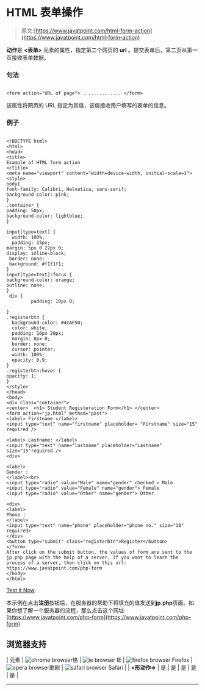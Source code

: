 # HTML 表单操作

> 原文:[https://www.javatpoint.com/html-form-action](https://www.javatpoint.com/html-form-action)

**动作**是 **<表单>** 元素的属性，指定第二个网页的 **url** 。提交表单后，第二页从第一页接收表单数据。

### 句法

```

<form action="URL of page"> .............. </form>

```

该属性将网页的 URL 指定为其值，该值接收用户填写的表单的信息。

### 例子

```

<!DOCTYPE html>
<html>
<head>
<title>
Example of HTML form action
</title>
<meta name="viewport" content="width=device-width, initial-scale=1">
<style>
body{
font-family: Calibri, Helvetica, sans-serif;
background-color: pink;
}
.container {
padding: 50px;
background-color: lightblue;
}

input[type=text] {
  width: 100%;
  padding: 15px;
margin: 5px 0 22px 0;
display: inline-block;
 border: none;
 background: #f1f1f1;
}
input[type=text]:focus {
background-color: orange;
outline: none;
}
 div {
         padding: 10px 0;

}
.registerbtn {
  background-color: #4CAF50;
  color: white;
  padding: 16px 20px;
  margin: 8px 0;
  border: none;
  cursor: pointer;
  width: 100%;
  opacity: 0.9;
}
.registerbtn:hover {
opacity: 1;
}
</style>
</head>
<body>
<div class="container">
<center>  <h1> Student Registeration Form</h1> </center>
<form action="jp.html" method="post">
<label> Firstname </label> 
<input type="text" name="firstname" placeholder= "Firstname" size="15" required /> 

<label> Lastname: </label>  
<input type="text" name="lastname" placeholder="Lastname" size="15"required /> 
<div>

<label> 
Gender :
</label><br>
<input type="radio" value="Male" name="gender" checked > Male 
<input type="radio" value="Female" name="gender"> Female 
<input type="radio" value="Other" name="gender"> Other

<div>
<label> 
Phone :
</label>
<input type="text" name="phone" placeholder="phone no." size="10" required> 
</div>
<button type="submit" class="registerbtn">Register</button>  
</form>
After click on the submit button, the values of form are sent to the jp.php page with the help of a server. If you want to learn the process of a server, then click on this url: https://www.javatpoint.com/php-form
</body>
</html>

```

[Test it Now](https://www.javatpoint.com/oprweb/test.jsp?filename=html-form-action)

本示例在点击**注册**按钮后，在服务器的帮助下将填充的值发送到**jp.php**页面。如果你想了解一个服务器的流程，那么点击这个网址:[https://www.javatpoint.com/php-form](https://www.javatpoint.com/php-form)

## 浏览器支持

| 元素 | ![chrome browser](../Images/4fbdc93dc2016c5049ed108e7318df19.png)铬 | ![ie browser](../Images/83dd23df1fe8373fd5bf054b2c1dd88b.png) IE | ![firefox browser](../Images/4f001fff393888a8a807ed29b28145d1.png) Firefox | ![opera browser](../Images/6cad4a592cc69a052056a0577b4aac65.png)歌剧 | ![safari browser](../Images/a0f6a9711a92203c5dc5c127fe9c9fca.png) Safari |
| **<形动作=>** | 是 | 是 | 是 | 是 | 是 |

* * *